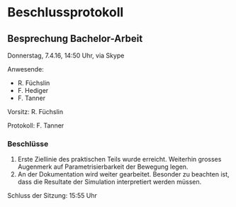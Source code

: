 # Beschlussprotokoll

## Besprechung Bachelor-Arbeit

Donnerstag, 7.4.16, 14:50 Uhr, via Skype

Anwesende:

*   R. Füchslin
*   F. Hediger
*   F. Tanner

Vorsitz: R. Füchslin

Protokoll: F. Tanner

### Beschlüsse

1.  Erste Ziellinie des praktischen Teils wurde erreicht.
    Weiterhin grosses Augenmerk auf Parametrisierbarkeit der Bewegung legen.
2.  An der Dokumentation wird weiter gearbeitet.
    Besonder zu beachten ist, dass die Resultate der Simulation interpretiert werden müssen.

Schluss der Sitzung: 15:55 Uhr
